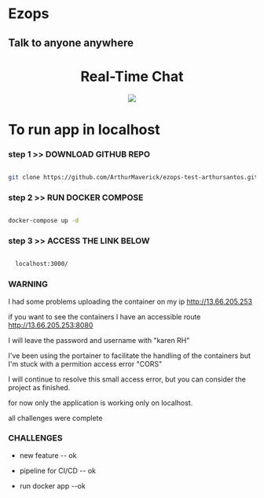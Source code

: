 # Ezops

## Talk to anyone anywhere 

<h1 align="center">Real-Time Chat  </h1>
<div align="center">
  <image src="https://github.com/ArthurMaverick/ezops-test-arthursantos/blob/dev/docs/images/26FPJGjhefSJuaRhu.gif"/>
</div>

# To run app in localhost 
### step 1   >>     DOWNLOAD GITHUB REPO
  ```bash

  git clone https://github.com/ArthurMaverick/ezops-test-arthursantos.git .
  ```

  ### step 2  >>    RUN DOCKER COMPOSE
  ```bash

  docker-compose up -d
```

### step 3   >>    ACCESS THE LINK BELOW
```bash

  localhost:3000/
```

###  WARNING
I had some problems uploading the container on my ip http://13.66.205.253

if you want to see the containers I have an accessible route
http://13.66.205.253:8080

I will leave the password and username with "karen RH"

I've been using the portainer to facilitate the handling of the containers but I'm stuck with a permition access error "CORS" 

I will continue to resolve this small access error, but you can consider the project as finished.

for now only the application is working only on localhost.

all challenges were complete



### CHALLENGES

- new feature -- ok

- pipeline for CI/CD -- ok

- run docker app --ok